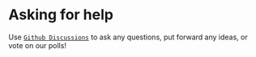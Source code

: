 # Asking for help

Use [`Github Discussions`](https://github.com/Strelix/django-aws-config/discussions) to ask any questions, put forward any 
ideas, or vote on our polls!